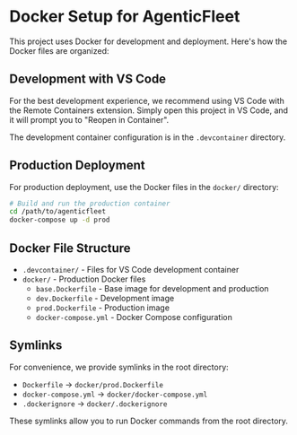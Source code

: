 # Docker Setup for AgenticFleet

This project uses Docker for development and deployment. Here's how the Docker files are organized:

## Development with VS Code

For the best development experience, we recommend using VS Code with the Remote Containers extension.
Simply open this project in VS Code, and it will prompt you to "Reopen in Container".

The development container configuration is in the `.devcontainer` directory.

## Production Deployment

For production deployment, use the Docker files in the `docker/` directory:

```bash
# Build and run the production container
cd /path/to/agenticfleet
docker-compose up -d prod
```

## Docker File Structure

- `.devcontainer/` - Files for VS Code development container
- `docker/` - Production Docker files
  - `base.Dockerfile` - Base image for development and production
  - `dev.Dockerfile` - Development image
  - `prod.Dockerfile` - Production image
  - `docker-compose.yml` - Docker Compose configuration

## Symlinks

For convenience, we provide symlinks in the root directory:
- `Dockerfile` → `docker/prod.Dockerfile`
- `docker-compose.yml` → `docker/docker-compose.yml`
- `.dockerignore` → `docker/.dockerignore`

These symlinks allow you to run Docker commands from the root directory. 